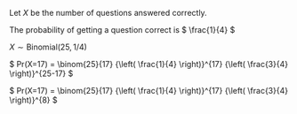 Let $X$ be the number of questions answered correctly.

The probability of getting a question correct is $ \frac{1}{4} $

$X \sim\text{Binomial}(25, 1/4)$

$ Pr(X=17) = \binom{25}{17} {\left( \frac{1}{4} \right)}^{17} {\left( \frac{3}{4} \right)}^{25-17} $

$ Pr(X=17) = \binom{25}{17} {\left( \frac{1}{4} \right)}^{17} {\left( \frac{3}{4} \right)}^{8} $
